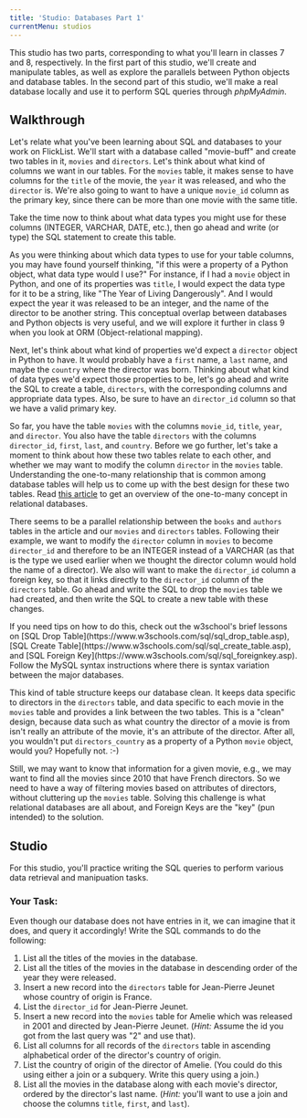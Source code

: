 ```yaml
---
title: 'Studio: Databases Part 1'
currentMenu: studios
---
```


This studio has two parts, corresponding to what you'll learn in classes 7 and 8, respectively. In the first part of this studio, we'll create and manipulate tables, as well as explore the parallels between Python objects and database tables. In the second part of this studio, we'll make a real database locally and use it to perform SQL queries through *phpMyAdmin*.

## Walkthrough

Let's relate what you've been learning about SQL and databases to your work on FlickList. We'll start with a database called "movie-buff" and create two tables in it, `movies` and `directors`. Let's think about what kind of columns we want in our tables. For the `movies` table, it makes sense to have columns for the `title` of the movie, the `year` it was released, and who the `director` is. We're also going to want to have a unique `movie_id` column as the primary key, since there can be more than one movie with the same title.

Take the time now to think about what data types you might use for these columns (INTEGER, VARCHAR, DATE, etc.), then go ahead and write (or type) the SQL statement to create this table.

As you were thinking about which data types to use for your table columns, you may have found yourself thinking, "if this were a property of a Python object, what data type would I use?" For instance, if I had a `movie` object in Python, and one of its properties was `title`, I would expect the data type for it to be a string, like "The Year of Living Dangerously". And I would expect the year it was released to be an integer, and the name of the director to be another string. This conceptual overlap between databases and Python objects is very useful, and we will explore it further in class 9 when you look at ORM (Object-relational mapping).

Next, let's think about what kind of properties we'd expect a `director` object in Python to have. It would probably have a `first` name, a `last` name, and maybe the `country` where the director was born. Thinking about what kind of data types we'd expect those properties to be, let's go ahead and write the SQL to create a table, `directors`, with the corresponding columns and appropriate data types. Also, be sure to have an `director_id` column so that we have a valid primary key.

So far, you have the table `movies` with the columns `movie_id`, `title`, `year`, and `director`. You also have the table `directors` with the columns `director_id`, `first`, `last`, and `country`. Before we go further, let's take a moment to think about how these two tables relate to each other, and whether we may want to modify the column `director` in the `movies` table. Understanding the one-to-many relationship that is common among database tables will help us to come up with the best design for these two tables. Read [this article](http://www.databaseprimer.com/pages/relationship_1tox/) to get an overview of the one-to-many concept in relational databases.

There seems to be a parallel relationship between the `books` and `authors` tables in the article and our `movies` and `directors` tables. Following their example, we want to modify the `director` column in `movies` to become `director_id` and therefore to be an INTEGER instead of a VARCHAR (as that is the type we used earlier when we thought the director column would hold the name of a director). We also will want to make the `director_id` column a foreign key, so that it links directly to the `director_id` column of the `directors` table. Go ahead and write the SQL to drop the `movies` table we had created, and then write the SQL to create a new table with these changes. 

<aside class="aside-note" markdown="1">
If you need tips on how to do this, check out the w3school's brief lessons on [SQL Drop Table](https://www.w3schools.com/sql/sql_drop_table.asp), [SQL Create Table](https://www.w3schools.com/sql/sql_create_table.asp), and [SQL Foreign Key](https://www.w3schools.com/sql/sql_foreignkey.asp). Follow the MySQL syntax instructions where there is syntax variation between the major databases.
</aside>

This kind of table structure keeps our database clean. It keeps data specific to directors in the `directors` table, and data specific to each movie in the `movies` table and provides a link between the two tables. This is a "clean" design, because data such as what country the director of a movie is from isn't really an attribute of the movie, it's an attribute of the director. After all, you wouldn't put `directors_country` as a property of a Python `movie` object, would you? Hopefully not. :-) 

Still, we may want to know that information for a given movie, e.g., we may want to find all the movies since 2010 that have French directors. So we need to have a way of filtering movies based on attributes of directors, without cluttering up the `movies` table. Solving this challenge is what relational databases are all about, and Foreign Keys are the "key" (pun intended) to the solution.

## Studio

For this studio, you'll practice writing the SQL queries to perform various data retrieval and manipuation tasks.

### Your Task: 

Even though our database does not have entries in it, we can imagine that it does, and query it accordingly! Write the SQL commands to do the following:

1. List all the titles of the movies in the database.
2. List all the titles of the movies in the database in descending order of the year they were released.
3. Insert a new record into the `directors` table for Jean-Pierre Jeunet whose country of origin is France.
4. List the `director_id` for Jean-Pierre Jeunet.
5. Insert a new record into the `movies` table for Amelie which was released in 2001 and directed by Jean-Pierre Jeunet. (*Hint:* Assume the id you got from the last query was "2" and use that).
6. List all columns for all records of the `directors` table in ascending alphabetical order of the director's country of origin.
7. List the country of origin of the director of Amelie. (You could do this using either a join or a subquery. Write this query using a join.)
8. List all the movies in the database along with each movie's director, ordered by the director's last name. (*Hint:* you'll want to use a join and choose the columns `title`, `first`, and `last`).